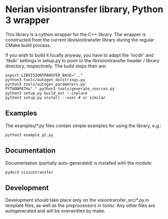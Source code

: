 Nerian visiontransfer library, Python 3 wrapper
===============================================

This library is a cython wrapper for the C++ library. The wrapper is
constructed from the current libvisiontransfer library during the
regular CMake build process.

If you wish to build it locally anyway, you have to adapt the 'incdir'
and 'libdir' settings in setup.py to point to the libvisiontransfer
header / library directory, respectively. The build steps then are:

    export LIBVISIONTRANSFER_BASE=".."
    python3 tools/autogen_docstrings.py
    python3 tools/autogen_parameters.py
    PYTHONPATH="." python3 tools/generate_sources.py
    python3 setup.py build_ext --inplace
    python3 setup.py install --user # or similar

Examples
--------

The examples/*.py files contain simple examples for using the library, e.g.:

    python3 example_qt.py

Documentation
-------------

Documentation (partially auto-generated) is installed with the module:

    pydoc3 visiontransfer

Development
-----------

Development should take place only on the visiontransfer_src/*.py.in
template files, as well as the preprocessors in tools/.
Any other files are autogenerated and will be overwritten by make.

